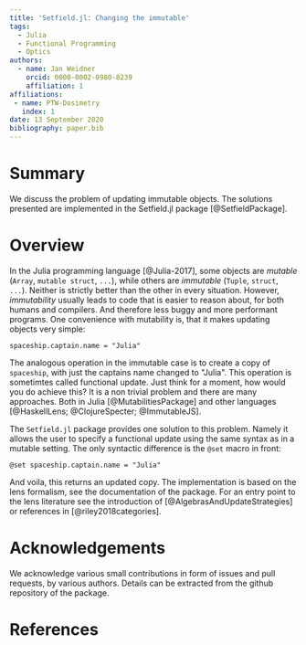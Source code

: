 ```yaml
---
title: 'Setfield.jl: Changing the immutable'
tags:
  - Julia
  - Functional Programming
  - Optics
authors:
  - name: Jan Weidner
    orcid: 0000-0002-0980-8239
    affiliation: 1
affiliations:
 - name: PTW-Dosimetry
   index: 1
date: 13 September 2020
bibliography: paper.bib
---
```


# Summary
We discuss the problem of updating immutable objects. The solutions presented are implemented in the Setfield.jl package [@SetfieldPackage].

# Overview

In the Julia programming language [@Julia-2017], some objects are *mutable* (`Array`, `mutable struct`, `...`), while others are *immutable* (`Tuple`, `struct`, `...`).
Neither is strictly better than the other in every situation. However, *immutability* usually leads to code that is easier to reason about, for both humans and compilers.
And therefore less buggy and more performant programs.
One convenience with mutability is, that it makes updating objects very simple:

`spaceship.captain.name = "Julia"`

The analogous operation in the immutable case is to create a copy of `spaceship`,
with just the captains name changed to "Julia". This operation is sometimtes called functional update.
Just think for a moment, how would you do achieve this?
It is a non trivial problem and there are many approaches. Both in Julia [@MutabilitiesPackage] and other languages [@HaskellLens; @ClojureSpecter; @ImmutableJS].

The `Setfield.jl` package provides one solution to this problem. Namely it allows the user
to specify a functional update using the same syntax as in a mutable setting. The only syntactic difference is the `@set` macro in front:

`@set spaceship.captain.name = "Julia"`

And voila, this returns an updated copy. The implementation is based on the lens formalism,
see the documentation of the package. For an entry point to the lens literature see the introduction of [@AlgebrasAndUpdateStrategies] or references in [@riley2018categories].

# Acknowledgements

We acknowledge various small contributions in form of issues and pull requests, by various
authors. Details can be extracted from the github repository of the package.

# References
